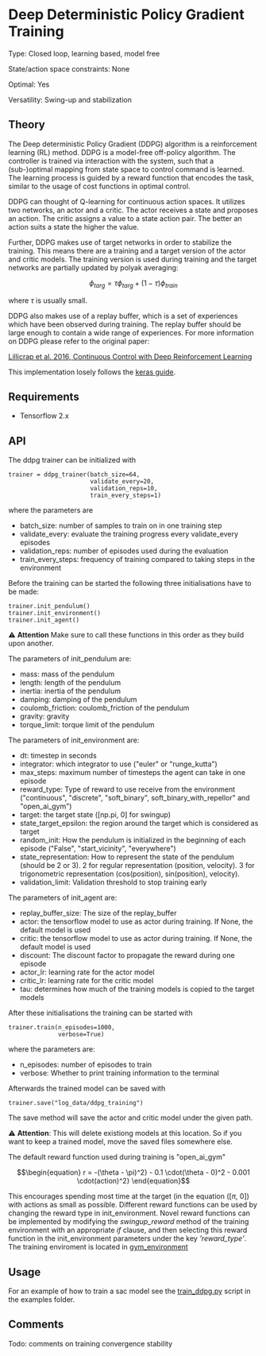 # Deep Deterministic Policy Gradient Training #

Type: Closed loop, learning based, model free

State/action space constraints: None

Optimal: Yes

Versatility: Swing-up and stabilization

## Theory # 

The Deep deterministic Policy Gradient (DDPG) algorithm is a reinforcement learning (RL) method. DDPG is a model-free off-policy algorithm.  The controller is trained via interaction with 
the system, such that a (sub-)optimal mapping from state space 
to control command is learned. The learning process is guided by 
a reward function that encodes the task, similar to the usage of 
cost functions in optimal control. 

DDPG can thought of Q-learning for continuous action spaces. 
It utilizes two networks, an actor and a critic. The actor receives a state and proposes an action. The critic assigns a value to a state action pair. The better an action suits a state the higher the value.

Further, DDPG makes use of target networks in order to stabilize the training. This means there are a training and a target version of the actor and critic models. The training version is used during training and the target networks are partially updated by polyak averaging:

```math
\begin{equation}
\phi_{targ} = \tau \phi_{targ} + (1 - \tau) \phi_{train}
\end{equation}
```
where $`\tau`$ is usually small.

DDPG also makes use of a replay buffer, which is a set of experiences which have been observed during training. The replay buffer should be large enough to contain a wide range of experiences.
For more information on DDPG please refer to the original paper:

[Lillicrap et al. 2016, Continuous Control with Deep Reinforcement Learning](https://arxiv.org/abs/1509.02971v6)

This implementation losely follows the [keras guide](https://keras.io/examples/rl/ddpg_pendulum/).

## Requirements # 
- Tensorflow 2.x

## API # 

The ddpg trainer can be initialized with

    trainer = ddpg_trainer(batch_size=64,
                           validate_every=20,
                           validation_reps=10,
                           train_every_steps=1)

where the parameters are

- batch_size: number of samples to train on in one training step
- validate_every: evaluate the training progress every validate_every episodes
- validation_reps: number of episodes used during the evaluation
- train_every_steps: frequency of training compared to taking steps in the environment

Before the training can be started the following three initialisations have to be made:

    trainer.init_pendulum()
    trainer.init_environment()
    trainer.init_agent()

:warning: **Attention** Make sure to call these functions in this order as they build upon another.

The parameters of init_pendulum are:

- mass: mass of the pendulum
- length: length of the pendulum
- inertia: inertia of the pendulum
- damping: damping of the pendulum
- coulomb_friction: coulomb_friction of the pendulum
- gravity: gravity
- torque_limit: torque limit of the pendulum

The parameters of init_environment are:

- dt: timestep in seconds
- integrator: which integrator to use ("euler" or "runge_kutta")
- max_steps: maximum number of timesteps the agent can take in one episode
- reward_type: Type of reward to use receive from the environment ("continuous", "discrete", "soft_binary", soft_binary_with_repellor" and "open_ai_gym")
- target: the target state ([np.pi, 0] for swingup)
- state_target_epsilon: the region around the target which is considered as target
- random_init: How the pendulum is initialized in the beginning of each episode ("False", "start_vicinity", "everywhere")
- state_representation: How to represent the state of the pendulum (should be 2 or 3). 2 for regular representation (position, velocity). 3 for trigonometric representation (cos(position), sin(position), velocity).
- validation_limit: Validation threshold to stop training early

The parameters of init_agent are:

- replay_buffer_size: The size of the replay_buffer
- actor: the tensorflow model to use as actor during training. If None, the default model is used
- critic: the tensorflow model to use as actor during training. If None, the default model is used
- discount: The discount factor to propagate the reward during one episode
- actor_lr: learning rate for the actor model
- critic_lr: learning rate for the critic model
- tau: determines how much of the training models is copied to the target models

After these initialisations the training can be started with

    trainer.train(n_episodes=1000,
                  verbose=True)

where the parameters are:

- n_episodes: number of episodes to train
- verbose: Whether to print training information to the terminal

Afterwards the trained model can be saved with

    trainer.save("log_data/ddpg_training")

The save method will save the actor and critic model under the given path.


:warning: **Attention**: This will delete existiong models at this location. So if you want to keep a trained 
model, move the saved files somewhere else.

The default reward function used during training is "open_ai_gym"
```math
\begin{equation}
r =  -(\theta - \pi)^2} - 0.1 \cdot(\theta - 0)^2 - 0.001 \cdot(action)^2}
\end{equation}
```
This encourages spending most time at the target (in the equation ([$`\pi`$, 0]) with actions as small as possible. Different reward functions can be used by changing the reward type in init_environment. 
Novel reward functions can be implemented by modifying the *swingup_reward* method of the training environment with 
an appropriate *if* clause, and then selecting this reward function in 
the init_environment parameters under the key *'reward_type'*. The training 
enviroment is located in [gym_environment](software/python/simple_pendulum/simulation/gym_environment.py)


## Usage #

For an example of how to train a sac model see the [train_ddpg.py](software/python/examples/train_ddpg.py) script in the examples folder.

## Comments # 
Todo: comments on training convergence stability





